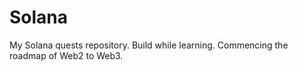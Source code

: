 # Solana

My Solana quests repository. Build while learning.
Commencing the roadmap of Web2 to Web3. 
